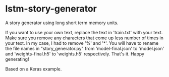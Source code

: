 # lstm-story-generator
A story generator using long short term memory units.

If you want to use your own text, replace the text in 'train.txt' with your text. 
Make sure you remove any characters that come up less number of times in your text. In my case, I had to remove '%' and '*'.
You will have to rename the file names in "story_generator.py" from 'model-final.json' to 'model.json' and 'weights-final.h5' to 'weights.h5' respectively.
That's it. Happy generating! 


Based on a Keras example.